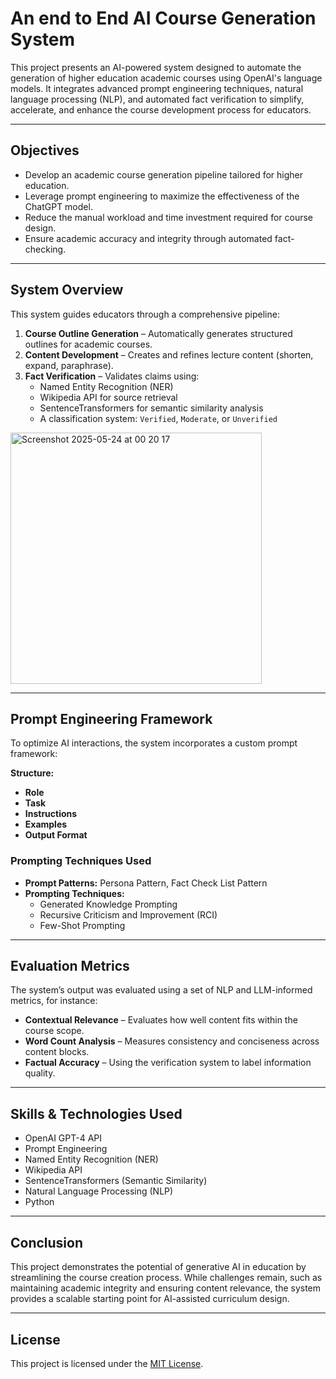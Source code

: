 #  An end to End AI Course Generation System

This project presents an AI-powered system designed to automate the generation of higher education academic courses using OpenAI's language models. It integrates advanced prompt engineering techniques, natural language processing (NLP), and automated fact verification to simplify, accelerate, and enhance the course development process for educators.

---

##  Objectives

- Develop an academic course generation pipeline tailored for higher education.
- Leverage prompt engineering to maximize the effectiveness of the ChatGPT model.
- Reduce the manual workload and time investment required for course design.
- Ensure academic accuracy and integrity through automated fact-checking.

---

##  System Overview

This system guides educators through a comprehensive pipeline:

1. **Course Outline Generation** – Automatically generates structured outlines for academic courses.
2. **Content Development** – Creates and refines lecture content (shorten, expand, paraphrase).
3. **Fact Verification** – Validates claims using:
   - Named Entity Recognition (NER)
   - Wikipedia API for source retrieval
   - SentenceTransformers for semantic similarity analysis
   - A classification system: `Verified`, `Moderate`, or `Unverified`
     
<img width="402" alt="Screenshot 2025-05-24 at 00 20 17" src="https://github.com/user-attachments/assets/dfc59a43-cb45-4869-a41e-3798cbdbd867" />

---

##  Prompt Engineering Framework

To optimize AI interactions, the system incorporates a custom prompt framework:

**Structure:**
- **Role**
- **Task**
- **Instructions**
- **Examples**
- **Output Format**

### Prompting Techniques Used

- **Prompt Patterns:** Persona Pattern, Fact Check List Pattern
- **Prompting Techniques:** 
  - Generated Knowledge Prompting
  - Recursive Criticism and Improvement (RCI)
  - Few-Shot Prompting

---

##  Evaluation Metrics

The system’s output was evaluated using a set of NLP and LLM-informed metrics, for instance:

- **Contextual Relevance** – Evaluates how well content fits within the course scope.
- **Word Count Analysis** – Measures consistency and conciseness across content blocks.
- **Factual Accuracy** – Using the verification system to label information quality.

---

##  Skills & Technologies Used

- OpenAI GPT-4 API
- Prompt Engineering
- Named Entity Recognition (NER)
- Wikipedia API
- SentenceTransformers (Semantic Similarity)
- Natural Language Processing (NLP)
- Python

---

##  Conclusion

This project demonstrates the potential of generative AI in education by streamlining the course creation process. While challenges remain, such as maintaining academic integrity and ensuring content relevance, the system provides a scalable starting point for AI-assisted curriculum design.

---
##  License

This project is licensed under the [MIT License](LICENSE).
